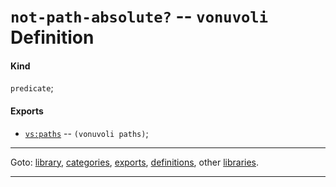 

<a id='definition__vonuvoli__not-path-absolute_3f'></a>

# `not-path-absolute?` -- `vonuvoli` Definition


<a id='definition__vonuvoli__not-path-absolute_3f__kind'></a>

#### Kind

`predicate`;


<a id='definition__vonuvoli__not-path-absolute_3f__exports'></a>

#### Exports

 * [`vs:paths`](../../vonuvoli/exports/vs_3a_paths.md#export__vonuvoli__vs_3a_paths) -- `(vonuvoli paths)`;

----

Goto: [library](../../vonuvoli/_index.md#library__vonuvoli), [categories](../../vonuvoli/categories/_index.md#toc__vonuvoli__categories), [exports](../../vonuvoli/exports/_index.md#toc__vonuvoli__exports), [definitions](../../vonuvoli/definitions/_index.md#toc__vonuvoli__definitions), other [libraries](../../_libraries.md#toc__libraries).

----

